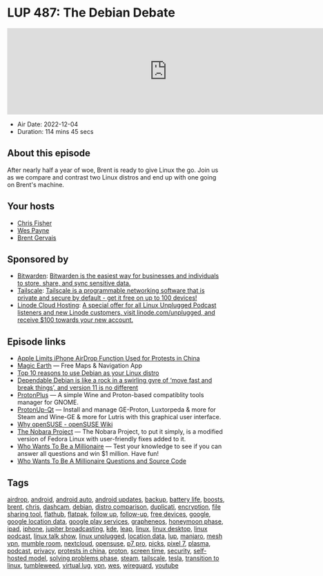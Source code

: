 # LUP 487: The Debian Debate

<iframe src="https://player.fireside.fm/v2/RUkczH-V+U7OHnXzD?theme=dark" width="740" height="200" frameborder="0" scrolling="no"></iframe>

* Air Date: 2022-12-04
* Duration: 114 mins 45 secs

## About this episode

After nearly half a year of woe, Brent is ready to give Linux the go. Join us as we compare and contrast two Linux distros and end up with one going on Brent's machine.

## Your hosts
* [Chris Fisher](https://linuxunplugged.com/hosts/chrislas)
* [Wes Payne](https://linuxunplugged.com/hosts/wes)
* [Brent Gervais](https://linuxunplugged.com/hosts/brent)

## Sponsored by

  * [Bitwarden](https://bitwarden.com/linux): [Bitwarden is the easiest way for businesses and individuals to store, share, and sync sensitive data.](https://bitwarden.com/linux)
  * [Tailscale](http://tailscale.com/linuxunplugged): [Tailscale is a programmable networking software that is private and secure by default - get it free on up to 100 devices!](http://tailscale.com/linuxunplugged)
  * [Linode Cloud Hosting](https://linode.com/unplugged): [A special offer for all Linux Unplugged Podcast listeners and new Linode customers, visit linode.com/unplugged, and receive $100 towards your new account. ](https://linode.com/unplugged)



## Episode links

  * [Apple Limits iPhone AirDrop Function Used for Protests in China](https://www.bloomberg.com/news/articles/2022-11-10/apple-limits-iphone-file-sharing-tool-used-for-protests-in-china?leadSource=uverify%20wall "Apple Limits iPhone AirDrop Function Used for Protests in China")
  * [Magic Earth](https://www.magicearth.com/ "Magic Earth") — Free Maps & Navigation App
  * [Top 10 reasons to use Debian as your Linux distro](https://www.fosslinux.com/46040/reasons-use-debian-linux-distro.htm "Top 10 reasons to use Debian as your Linux distro")
  * [Dependable Debian is like a rock in a swirling gyre of ‘move fast and break things’, and version 11 is no different](https://www.theregister.com/2021/06/16/debian_11/ "Dependable Debian is like a rock in a swirling gyre of ‘move fast and break things’, and version 11 is no different")
  * [ProtonPlus](https://flathub.org/apps/details/com.vysp3r.ProtonPlus "ProtonPlus") — A simple Wine and Proton-based compatiblity tools manager for GNOME.
  * [ProtonUp-Qt](https://github.com/DavidoTek/ProtonUp-Qt "ProtonUp-Qt") — Install and manage GE-Proton, Luxtorpeda & more for Steam and Wine-GE & more for Lutris with this graphical user interface.
  * [Why openSUSE - openSUSE Wiki](https://en.opensuse.org/openSUSE:Why_openSUSE "Why openSUSE - openSUSE Wiki")
  * [The Nobara Project](https://nobaraproject.org/ "The Nobara Project") — The Nobara Project, to put it simply, is a modified version of Fedora Linux with user-friendly fixes added to it.
  * [Who Wants To Be a Millionaire](https://flathub.org/apps/details/lv.martinsz.millionaire "Who Wants To Be a Millionaire") — Test your knowledge to see if you can answer all questions and win $1 million. Have fun!
  * [Who Wants To Be A Millionaire Questions and Source Code](https://github.com/martinszeltins/who-wants-to-be-a-millionaire/blob/master/src/millionaire-questions.c "Who Wants To Be A Millionaire Questions and Source Code")



## Tags

[airdrop](https://linuxunplugged.com/tags/airdrop), [android](https://linuxunplugged.com/tags/android), [android auto](https://linuxunplugged.com/tags/android%20auto), [android updates](https://linuxunplugged.com/tags/android%20updates), [backup](https://linuxunplugged.com/tags/backup), [battery life](https://linuxunplugged.com/tags/battery%20life), [boosts](https://linuxunplugged.com/tags/boosts), [brent](https://linuxunplugged.com/tags/brent), [chris](https://linuxunplugged.com/tags/chris), [dashcam](https://linuxunplugged.com/tags/dashcam), [debian](https://linuxunplugged.com/tags/debian), [distro comparison](https://linuxunplugged.com/tags/distro%20comparison), [duplicati](https://linuxunplugged.com/tags/duplicati), [encryption](https://linuxunplugged.com/tags/encryption), [file sharing tool](https://linuxunplugged.com/tags/file%20sharing%20tool), [flathub](https://linuxunplugged.com/tags/flathub), [flatpak](https://linuxunplugged.com/tags/flatpak), [follow up](https://linuxunplugged.com/tags/follow%20up), [follow-up](https://linuxunplugged.com/tags/follow-up), [free devices](https://linuxunplugged.com/tags/free%20devices), [google](https://linuxunplugged.com/tags/google), [google location data](https://linuxunplugged.com/tags/google%20location%20data), [google play services](https://linuxunplugged.com/tags/google%20play%20services), [grapheneos](https://linuxunplugged.com/tags/grapheneos), [honeymoon phase](https://linuxunplugged.com/tags/honeymoon%20phase), [ipad](https://linuxunplugged.com/tags/ipad), [iphone](https://linuxunplugged.com/tags/iphone), [jupiter broadcasting](https://linuxunplugged.com/tags/jupiter%20broadcasting), [kde](https://linuxunplugged.com/tags/kde), [leap](https://linuxunplugged.com/tags/leap), [linux](https://linuxunplugged.com/tags/linux), [linux desktop](https://linuxunplugged.com/tags/linux%20desktop), [linux podcast](https://linuxunplugged.com/tags/linux%20podcast), [linux talk show](https://linuxunplugged.com/tags/linux%20talk%20show), [linux unplugged](https://linuxunplugged.com/tags/linux%20unplugged), [location data](https://linuxunplugged.com/tags/location%20data), [lup](https://linuxunplugged.com/tags/lup), [manjaro](https://linuxunplugged.com/tags/manjaro), [mesh vpn](https://linuxunplugged.com/tags/mesh%20vpn), [mumble room](https://linuxunplugged.com/tags/mumble%20room), [nextcloud](https://linuxunplugged.com/tags/nextcloud), [opensuse](https://linuxunplugged.com/tags/opensuse), [p7 pro](https://linuxunplugged.com/tags/p7%20pro), [picks](https://linuxunplugged.com/tags/picks), [pixel 7](https://linuxunplugged.com/tags/pixel%207), [plasma](https://linuxunplugged.com/tags/plasma), [podcast](https://linuxunplugged.com/tags/podcast), [privacy](https://linuxunplugged.com/tags/privacy), [protests in china](https://linuxunplugged.com/tags/protests%20in%20china), [proton](https://linuxunplugged.com/tags/proton), [screen time](https://linuxunplugged.com/tags/screen%20time), [security](https://linuxunplugged.com/tags/security), [self-hosted model](https://linuxunplugged.com/tags/self-hosted%20model), [solving problems phase](https://linuxunplugged.com/tags/solving%20problems%20phase), [steam](https://linuxunplugged.com/tags/steam), [tailscale](https://linuxunplugged.com/tags/tailscale), [tesla](https://linuxunplugged.com/tags/tesla), [transition to linux](https://linuxunplugged.com/tags/transition%20to%20linux), [tumbleweed](https://linuxunplugged.com/tags/tumbleweed), [virtual lug](https://linuxunplugged.com/tags/virtual%20lug), [vpn](https://linuxunplugged.com/tags/vpn), [wes](https://linuxunplugged.com/tags/wes), [wireguard](https://linuxunplugged.com/tags/wireguard), [youtube](https://linuxunplugged.com/tags/youtube)